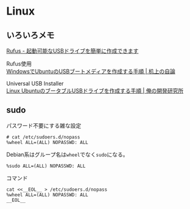 # Linux

## いろいろメモ

[Rufus - 起動可能なUSBドライブを簡単に作成できます](https://rufus.ie/ja/)

Rufus使用  
[WindowsでUbuntuのUSBブートメディアを作成する手順 | 机上の自論](https://kijonojiron.com/ubuntu_usb_boot_media_create)

Universal USB Installer  
[Linux UbuntuのブータブルUSBドライブを作成する手順 | 俺の開発研究所](https://itlogs.net/ubuntu-bootable-usb/)

## sudo

パスワード不要にする雑な設定

```
# cat /etc/sudoers.d/nopass 
%wheel ALL=(ALL) NOPASSWD: ALL
```

Debian系はグループ名は`wheel`でなく`sudo`になる。

```
%sudo ALL=(ALL) NOPASSWD: ALL
```

コマンド

```command
cat <<__EOL__ > /etc/sudoers.d/nopass
%wheel ALL=(ALL) NOPASSWD: ALL
__EOL__
```
